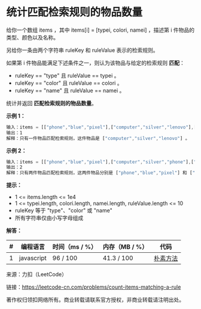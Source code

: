 # 统计匹配检索规则的物品数量

给你一个数组 items ，其中 items[i] = [typei, colori, namei] ，描述第 i 件物品的类型、颜色以及名称。

另给你一条由两个字符串 ruleKey 和 ruleValue 表示的检索规则。

如果第 i 件物品能满足下述条件之一，则认为该物品与给定的检索规则 **匹配**：

- ruleKey == "type" 且 ruleValue == typei 。
- ruleKey == "color" 且 ruleValue == colori 。
- ruleKey == "name" 且 ruleValue == namei 。

统计并返回 **匹配检索规则的物品数量**。

**示例 1：**

``` javascript
输入：items = [["phone","blue","pixel"],["computer","silver","lenovo"],["phone","gold","iphone"]], ruleKey = "color", ruleValue = "silver"
输出：1
解释：只有一件物品匹配检索规则，这件物品是 ["computer","silver","lenovo"] 。
```

**示例 2：**

``` javascript
输入：items = [["phone","blue","pixel"],["computer","silver","phone"],["phone","gold","iphone"]], ruleKey = "type", ruleValue = "phone"
输出：2
解释：只有两件物品匹配检索规则，这两件物品分别是 ["phone","blue","pixel"] 和 ["phone","gold","iphone"] 。注意，["computer","silver","phone"] 未匹配检索规则。
```

**提示：**

- 1 <= items.length <= 1e4
- 1 <= typei.length, colori.length, namei.length, ruleValue.length <= 10
- ruleKey 等于 "type"、"color" 或 "name"
- 所有字符串仅由小写字母组成

**解答：**

**#**|**编程语言**|**时间（ms / %）**|**内存（MB / %）**|**代码**
--|--|--|--|--
1|javascript|96 / 100|41.3 / 100|[朴素方法](./javascript/ac_v1.js)

来源：力扣（LeetCode）

链接：https://leetcode-cn.com/problems/count-items-matching-a-rule

著作权归领扣网络所有。商业转载请联系官方授权，非商业转载请注明出处。
